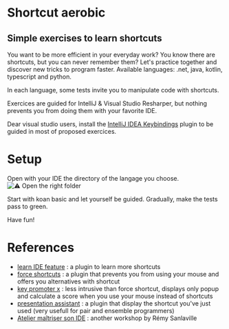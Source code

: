 Shortcut aerobic
===
Simple exercises to learn shortcuts
--

You want to be more efficient in your everyday work? 
You know there are shortcuts, but you can never remember them?
Let's practice together and discover new tricks to program faster. 
Available languages: .net, java, kotlin, typescript and python.

In each language, some tests invite you to manipulate code with shortcuts.

Exercices are guided for IntelliJ & Visual Studio Resharper, 
but nothing prevents you from doing them with your favorite IDE.

Dear visual studio users, install the [IntelliJ IDEA Keybindings](https://marketplace.visualstudio.com/items?itemName=k--kato.intellij-idea-keybindings)
plugin to be guided in most of proposed exercices. 

# Setup

Open with your IDE the directory of the langage you choose.
![⚠️ Open the right folder](setup.png)

Start with koan basic and let yourself be guided.
Gradually, make the tests pass to green.

Have fun!

# References
- [learn IDE feature](https://plugins.jetbrains.com/plugin/8554-ide-features-trainer) : a plugin to learn more shortcuts
- [force shortcuts](https://plugins.jetbrains.com/plugin/8357-force-shortcuts) : a plugin that prevents you from using your mouse and offers you alternatives with shortcut
- [key promoter x](https://plugins.jetbrains.com/plugin/9792-key-promoter-x) : less intrusive than force shortcut, displays only popup and calculate a score when you use your mouse instead of shortcuts
- [presentation assistant](https://plugins.jetbrains.com/plugin/7345-presentation-assistant) : a plugin that display the shortcut you've just used (very usefull for pair and ensemble programmers)
- [Atelier maîtriser son IDE](https://github.com/sanlaville/master-your-ide) : another workshop by Rémy Sanlaville

